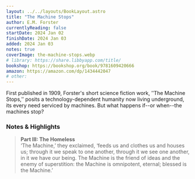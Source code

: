 ```yaml
---
layout: ../../layouts/BookLayout.astro
title: "The Machine Stops"
author: E.M. Forster
currentlyReading: false
startDate: 2024 Jan 02
finishDate: 2024 Jan 03
added: 2024 Jan 03
notes: true
coverImage: the-machine-stops.webp
# library: https://share.libbyapp.com/title/
bookshop: https://bookshop.org/book/9781609420666
amazon: https://amazon.com/dp/1434442047
# other: 
---
```


First published in 1909, Forster's short science fiction work, ʺThe Machine Stops,ʺ posits a technology-dependent humanity now living underground, its every need serviced by machines. But what happens if--or when--the machines stop?  

### Notes & Highlights
> **Part III: The Homeless**  
> ‘The Machine,’ they exclaimed, ‘feeds us and clothes us and houses us; through it we speak to one another, through it we see one another, in it we have our being. The Machine is the friend of ideas and the enemy of superstition: the Machine is omnipotent, eternal; blessed is the Machine.’
